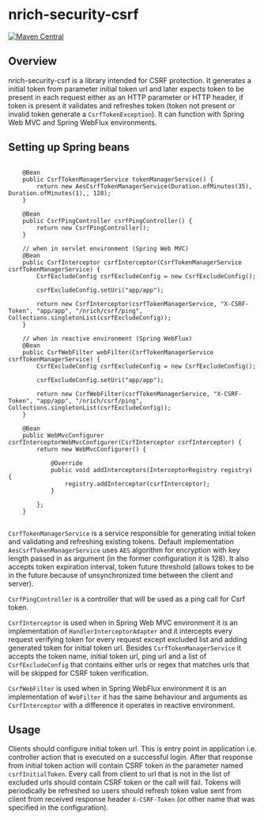 # nrich-security-csrf

[![Maven Central](https://maven-badges.herokuapp.com/maven-central/net.croz.nrich/nrich-security-csrf/badge.svg?color=blue)](https://maven-badges.herokuapp.com/maven-central/net.croz.nrich/nrich-security-csrf)

## Overview

nrich-security-csrf is a library intended for CSRF protection. It generates a initial token from parameter initial token url and later expects token to be present in each request either as an HTTP
parameter or HTTP header, if token is present it validates and refreshes token (token not present or invalid token generate a `CsrfTokenException`). It can function with Spring Web MVC and Spring
WebFlux environments.

## Setting up Spring beans

```

    @Bean
    public CsrfTokenManagerService tokenManagerService() {
        return new AesCsrfTokenManagerService(Duration.ofMinutes(35), Duration.ofMinutes(1),, 128);
    }

    @Bean
    public CsrfPingController csrfPingController() {
        return new CsrfPingController();
    }

    // when in servlet environment (Spring Web MVC)
    @Bean
    public CsrfInterceptor csrfInterceptor(CsrfTokenManagerService csrfTokenManagerService) {
        CsrfExcludeConfig csrfExcludeConfig = new CsrfExcludeConfig();

        csrfExcludeConfig.setUri("app/app");

        return new CsrfInterceptor(csrfTokenManagerService, "X-CSRF-Token", "app/app", "/nrich/csrf/ping", Collections.singletonList(csrfExcludeConfig));
    }

    // when in reactive environment (Spring WebFlux)
    @Bean
    public CsrfWebFilter webFilter(CsrfTokenManagerService csrfTokenManagerService) {
        CsrfExcludeConfig csrfExcludeConfig = new CsrfExcludeConfig();

        csrfExcludeConfig.setUri("app/app");

        return new CsrfWebFilter(csrfTokenManagerService, "X-CSRF-Token", "app/app", "/nrich/csrf/ping", Collections.singletonList(csrfExcludeConfig));
    }

    @Bean
    public WebMvcConfigurer csrfInterceptorWebMvcConfigurer(CsrfInterceptor csrfInterceptor) {
        return new WebMvcConfigurer() {

            @Override
            public void addInterceptors(InterceptorRegistry registry) {
                registry.addInterceptor(csrfInterceptor);
            }

        };
    }


```

`CsrfTokenManagerService` is a service responsible for generating initial token and validating and refreshing existing tokens. Default implementation `AesCsrfTokenManagerService`
uses `AES` algorithm for encryption with key length passed in as argument (in the former configuration it is 128). It also accepts token expiration interval, token future threshold (allows tokes to be
in the future because of unsynchronized time between the client and server).

`CsrfPingController` is a controller that will be used as a ping call for Csrf token.

`CsrfInterceptor` is used when in Spring Web MVC environment it is an implementation of `HandlerInterceptorAdapter` and it intercepts every request verifying token for every request except excluded
list and adding generated token for initial token url. Besides `CsrfTokenManagerService` it accepts the token name, initial token url, ping url and a list of `CsrfExcludeConfig` that contains either
urls or regex that matches urls that will be skipped for CSRF token verification.

`CsrfWebFilter` is used when in Spring WebFlux environment it is an implementation of `WebFilter` it has the same behaviour and arguments as `CsrfInterceptor` with a difference it operates in reactive
environment.

## Usage

Clients should configure initial token url. This is entry point in application i.e. controller action that is executed on a successful login. After that response from initial token action will contain
CSRF token in the parameter named `csrfInitialToken`. Every call from client to url that is not in the list of excluded urls should contain CSRF token or the call will fail. Tokens will periodically
be refreshed so users should refresh token value sent from client from received response header `X-CSRF-Token` (or other name that was specified in the configuration).
